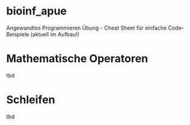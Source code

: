 # bioinf_apue
Angewandtes Programmieren Übung - Cheat Sheet für einfache Code-Beispiele (aktuell im Aufbau!)

# Mathematische Operatoren
tbd

# Schleifen
tbd
